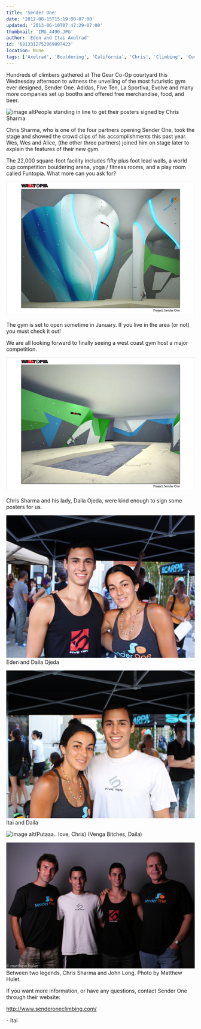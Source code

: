 ```yaml
---
title: 'Sender One'
date: '2012-08-15T15:19:00-07:00'
updated: '2013-06-10T07:47:29-07:00'
thumbnail: 'IMG_4490.JPG'
author: 'Eden and Itai Axelrad'
id: '6813312752069097423'
location: None
tags: ['Axelrad', 'Bouldering', 'California', 'Chris', 'Climbing', 'Competition', 'Daila', 'John', 'Long', 'Ojeda', 'One', 'Sender', 'Sharma']
---
```


Hundreds of climbers gathered at The Gear Co-Op courtyard this Wednesday afternoon to witness the unveiling of the most futuristic gym ever designed, Sender One. Adidas, Five Ten, La Sportiva, Evolve and many more companies set up booths and offered free merchandise, food, and beer.

![image alt](/images/IMG_4490.JPG)People standing in line to get their posters signed by Chris Sharma

Chris Sharma, who is one of the four partners opening Sender One, took the stage and showed the crowd clips of his accomplishments this past year. Wes, Wes and Alice, (the other three partners) joined him on stage later to explain the features of their new gym. 

The 22,000 square-foot facility includes fifty plus foot lead walls, a world cup competition bouldering arena, yoga / fitness rooms, and a play room called Funtopia. What more can you ask for?

![image alt](/images/394479_277110585723665_1092959206_n.jpg)

The gym is set to open sometime in January. If you live in the area (or not) you must check it out!

We are all looking forward to finally seeing a west coast gym host a major competition.

![image alt](/images/582744_277110492390341_1967985168_n.jpg)

Chris Sharma and his lady, Daila Ojeda, were kind enough to sign some posters for us.

![image alt](/images/IMG_4494.JPG)Eden and Daila Ojeda

![image alt](/images/IMG_4495.JPG)
Itai and Daila

![image alt](/images/IMG_4496.JPG)(Putaaa.. love, Chris)
(Venga Bitches, Daila)

![image alt](/images/XGqHRFq_BqvqlHZ1fDku6Q8mvERlGzJfBMm45mAHBaU.jpg)Between two legends, Chris Sharma and John Long. Photo by Matthew Hulet.

If you want more information, or have any questions, contact Sender One through their website:

http://www.senderoneclimbing.com/

\- Itai

